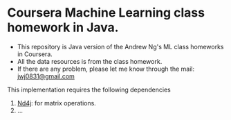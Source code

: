 # Coursera Machine Learning class homework in Java.
* This repository is Java version of the Andrew Ng's ML class homeworks in Coursera.
* All the data resources is from the class homework.
* If there are any problem, please let me know through the mail: [jwj0831@gmail.com](mailto:jwj0831@gmail.com)


This implementation requires the following dependencies
 1. [Nd4j](https://nd4j.org/): for matrix operations.
 2. ...

